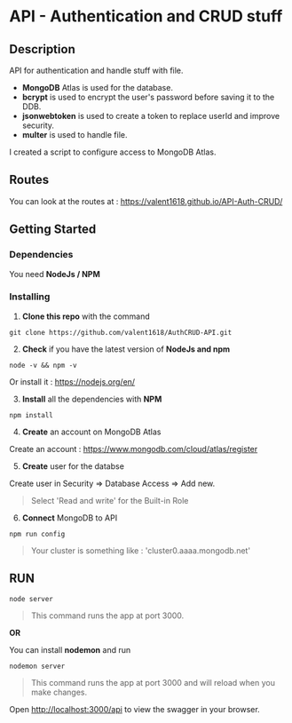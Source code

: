 # API - Authentication and CRUD stuff

## Description

API for authentication and handle stuff with file.

- **MongoDB** Atlas is used for the database.
- **bcrypt** is used to encrypt the user's password before saving it to the DDB.
- **jsonwebtoken** is used to create a token to replace userId and improve security.
- **multer** is used to handle file.

I created a script to configure access to MongoDB Atlas.

## Routes

You can look at the routes at : https://valent1618.github.io/API-Auth-CRUD/

## Getting Started

### Dependencies

You need **NodeJs / NPM**

### Installing

1. **Clone this repo** with the command

```
git clone https://github.com/valent1618/AuthCRUD-API.git
```

2. **Check** if you have the latest version of **NodeJs and npm**

```
node -v && npm -v
```

Or install it : <https://nodejs.org/en/>

3. **Install** all the dependencies with **NPM**

```
npm install
```

4. **Create** an account on MongoDB Atlas

Create an account : <https://www.mongodb.com/cloud/atlas/register>

5. **Create** user for the databse

Create user in Security => Database Access => Add new.

> Select 'Read and write' for the Built-in Role

6. **Connect** MongoDB to API

```
npm run config
```

> Your cluster is something like : 'cluster0.aaaa.mongodb.net'

## RUN

```
node server
```

> This command runs the app at port 3000.

**OR**

You can install **nodemon** and run

```
nodemon server
```

> This command runs the app at port 3000 and will reload when you make changes.

Open [http://localhost:3000/api](http://localhost:3000/api) to view the swagger in your browser.
